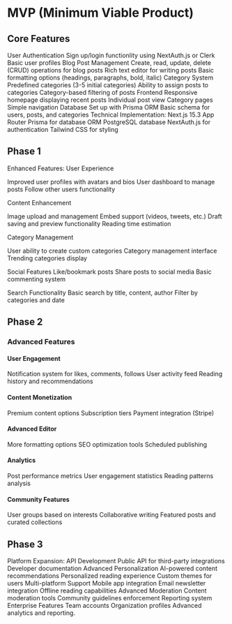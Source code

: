 # MVP (Minimum Viable Product)

## Core Features

User Authentication
Sign up/login functionlity using NextAuth.js or Clerk
Basic user profiles
Blog Post Management
Create, read, update, delete (CRUD) operations for blog posts
Rich text editor for writing posts
Basic formatting options (headings, paragraphs, bold, italic)
Category System
Predefined categories (3-5 initial categories)
Ability to assign posts to categories
Category-based filtering of posts
Frontend
Responsive homepage displaying recent posts
Individual post view
Category pages
Simple navigation
Database
Set up with Prisma ORM
Basic schema for users, posts, and categories
Technical Implementation:
Next.js 15.3 App Router
Prisma for database ORM
PostgreSQL database
NextAuth.js for authentication
Tailwind CSS for styling

## Phase 1

Enhanced Features:
User Experience

Improved user profiles with avatars and bios
User dashboard to manage posts
Follow other users functionality

Content Enhancement

Image upload and management
Embed support (videos, tweets, etc.)
Draft saving and preview functionality
Reading time estimation

Category Management

User ability to create custom categories
Category management interface
Trending categories display

Social Features
Like/bookmark posts
Share posts to social media
Basic commenting system

Search Functionality
Basic search by title, content, author
Filter by categories and date

## Phase 2

### Advanced Features

#### User Engagement

Notification system for likes, comments, follows
User activity feed
Reading history and recommendations

#### Content Monetization

Premium content options
Subscription tiers
Payment integration (Stripe)

#### Advanced Editor

More formatting options
SEO optimization tools
Scheduled publishing

#### Analytics

Post performance metrics
User engagement statistics
Reading patterns analysis

#### Community Features

User groups based on interests
Collaborative writing
Featured posts and curated collections

## Phase 3

Platform Expansion:
API Development
Public API for third-party integrations
Developer documentation
Advanced Personalization
AI-powered content recommendations
Personalized reading experience
Custom themes for users
Multi-platform Support
Mobile app integration
Email newsletter integration
Offline reading capabilities
Advanced Moderation
Content moderation tools
Community guidelines enforcement
Reporting system
Enterprise Features
Team accounts
Organization profiles
Advanced analytics and reporting.

